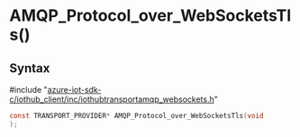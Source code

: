 # AMQP_Protocol_over_WebSocketsTls()

## Syntax

\#include "[azure-iot-sdk-c/iothub_client/inc/iothubtransportamqp_websockets.h](../iot-c-ref-iothubtransportamqp-websockets-h.md)"  
```C
const TRANSPORT_PROVIDER* AMQP_Protocol_over_WebSocketsTls(void
);
```

